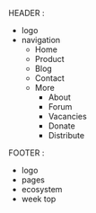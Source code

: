 HEADER :
- logo
- navigation
	- Home
	- Product
	- Blog
	- Contact
	- More
		- About
		- Forum
		- Vacancies
		- Donate
		- Distribute

FOOTER :
- logo
- pages
- ecosystem
- week top
